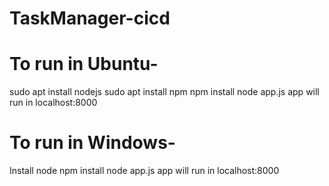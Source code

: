 # TaskManager-cicd

# To run in Ubuntu-

sudo apt install nodejs
sudo apt install npm
npm install
node app.js
app will run in localhost:8000

# To run in Windows-
Install node
npm install
node app.js
app will run in localhost:8000
